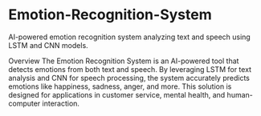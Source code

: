# Emotion-Recognition-System
AI-powered emotion recognition system analyzing text and speech using LSTM and CNN models.


Overview
The Emotion Recognition System is an AI-powered tool that detects emotions from both text and speech. By leveraging LSTM for text analysis and CNN for speech processing, the system accurately predicts emotions like happiness, sadness, anger, and more. This solution is designed for applications in customer service, mental health, and human-computer interaction.
